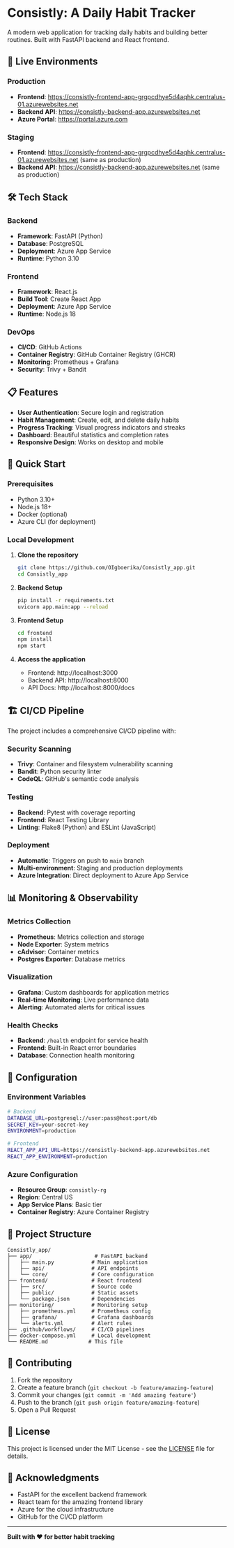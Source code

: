 # Consistly: A Daily Habit Tracker

A modern web application for tracking daily habits and building better routines. Built with FastAPI backend and React frontend.

## 🚀 Live Environments

### Production

- **Frontend**: https://consistly-frontend-app-grgpcdhye5d4aqhk.centralus-01.azurewebsites.net
- **Backend API**: https://consistly-backend-app.azurewebsites.net
- **Azure Portal**: https://portal.azure.com

### Staging

- **Frontend**: https://consistly-frontend-app-grgpcdhye5d4aqhk.centralus-01.azurewebsites.net (same as production)
- **Backend API**: https://consistly-backend-app.azurewebsites.net (same as production)

## 🛠️ Tech Stack

### Backend

- **Framework**: FastAPI (Python)
- **Database**: PostgreSQL
- **Deployment**: Azure App Service
- **Runtime**: Python 3.10

### Frontend

- **Framework**: React.js
- **Build Tool**: Create React App
- **Deployment**: Azure App Service
- **Runtime**: Node.js 18

### DevOps

- **CI/CD**: GitHub Actions
- **Container Registry**: GitHub Container Registry (GHCR)
- **Monitoring**: Prometheus + Grafana
- **Security**: Trivy + Bandit

## 📋 Features

- **User Authentication**: Secure login and registration
- **Habit Management**: Create, edit, and delete daily habits
- **Progress Tracking**: Visual progress indicators and streaks
- **Dashboard**: Beautiful statistics and completion rates
- **Responsive Design**: Works on desktop and mobile

## 🚀 Quick Start

### Prerequisites

- Python 3.10+
- Node.js 18+
- Docker (optional)
- Azure CLI (for deployment)

### Local Development

1. **Clone the repository**

   ```bash
   git clone https://github.com/OIgboerika/Consistly_app.git
   cd Consistly_app
   ```

2. **Backend Setup**

   ```bash
   pip install -r requirements.txt
   uvicorn app.main:app --reload
   ```

3. **Frontend Setup**

   ```bash
   cd frontend
   npm install
   npm start
   ```

4. **Access the application**
   - Frontend: http://localhost:3000
   - Backend API: http://localhost:8000
   - API Docs: http://localhost:8000/docs

## 🏗️ CI/CD Pipeline

The project includes a comprehensive CI/CD pipeline with:

### Security Scanning

- **Trivy**: Container and filesystem vulnerability scanning
- **Bandit**: Python security linter
- **CodeQL**: GitHub's semantic code analysis

### Testing

- **Backend**: Pytest with coverage reporting
- **Frontend**: React Testing Library
- **Linting**: Flake8 (Python) and ESLint (JavaScript)

### Deployment

- **Automatic**: Triggers on push to `main` branch
- **Multi-environment**: Staging and production deployments
- **Azure Integration**: Direct deployment to Azure App Service

## 📊 Monitoring & Observability

### Metrics Collection

- **Prometheus**: Metrics collection and storage
- **Node Exporter**: System metrics
- **cAdvisor**: Container metrics
- **Postgres Exporter**: Database metrics

### Visualization

- **Grafana**: Custom dashboards for application metrics
- **Real-time Monitoring**: Live performance data
- **Alerting**: Automated alerts for critical issues

### Health Checks

- **Backend**: `/health` endpoint for service health
- **Frontend**: Built-in React error boundaries
- **Database**: Connection health monitoring

## 🔧 Configuration

### Environment Variables

```bash
# Backend
DATABASE_URL=postgresql://user:pass@host:port/db
SECRET_KEY=your-secret-key
ENVIRONMENT=production

# Frontend
REACT_APP_API_URL=https://consistly-backend-app.azurewebsites.net
REACT_APP_ENVIRONMENT=production
```

### Azure Configuration

- **Resource Group**: `consistly-rg`
- **Region**: Central US
- **App Service Plans**: Basic tier
- **Container Registry**: Azure Container Registry

## 📁 Project Structure

```
Consistly_app/
├── app/                    # FastAPI backend
│   ├── main.py            # Main application
│   ├── api/               # API endpoints
│   └── core/              # Core configuration
├── frontend/              # React frontend
│   ├── src/               # Source code
│   ├── public/            # Static assets
│   └── package.json       # Dependencies
├── monitoring/            # Monitoring setup
│   ├── prometheus.yml     # Prometheus config
│   ├── grafana/           # Grafana dashboards
│   └── alerts.yml         # Alert rules
├── .github/workflows/     # CI/CD pipelines
├── docker-compose.yml     # Local development
└── README.md             # This file
```

## 🤝 Contributing

1. Fork the repository
2. Create a feature branch (`git checkout -b feature/amazing-feature`)
3. Commit your changes (`git commit -m 'Add amazing feature'`)
4. Push to the branch (`git push origin feature/amazing-feature`)
5. Open a Pull Request

## 📝 License

This project is licensed under the MIT License - see the [LICENSE](LICENSE) file for details.

## 🙏 Acknowledgments

- FastAPI for the excellent backend framework
- React team for the amazing frontend library
- Azure for the cloud infrastructure
- GitHub for the CI/CD platform

---

**Built with ❤️ for better habit tracking**
